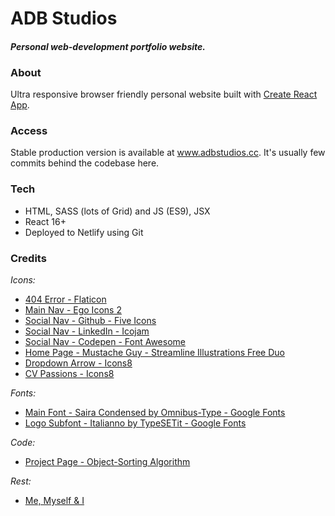 
# ADB Studios 

#### *Personal web-development portfolio website.* 

### About

Ultra responsive browser friendly personal website built with [Create React App](https://github.com/facebook/create-react-app).  

### Access

Stable production version is available at www.adbstudios.cc. It's usually few commits behind the codebase here.

### Tech

* HTML, SASS (lots of Grid) and JS (ES9), JSX 
* React 16+
* Deployed to Netlify using Git

### Credits

*Icons:* 
* [404 Error - Flaticon](https://www.flaticon.com/free-icon/error-404_1034633)
* [Main Nav - Ego Icons 2](https://www.producthunt.com/posts/ego-icons-2)
* [Social Nav - Github - Five Icons](https://www.iconfinder.com/fiveicons/icon-sets)
* [Social Nav - LinkedIn - Icojam](https://www.iconfinder.com/Icojam)
* [Social Nav - Codepen - Font Awesome](https://www.iconfinder.com/iconsets/font-awesome)
* [Home Page - Mustache Guy - Streamline Illustrations Free Duo](https://www.streamlineicons.com/)
* [Dropdown Arrow - Icons8](https://icons8.com/icon/39942/expand-arrow)
* [CV Passions - Icons8](https://icons8.com/)

*Fonts:*
* [Main Font - Saira Condensed by Omnibus-Type - Google Fonts](https://fonts.google.com/specimen/Saira+Condensed)
* [Logo Subfont - Italianno by TypeSETit - Google Fonts](https://fonts.google.com/specimen/Italianno)

*Code:*
* [Project Page - Object-Sorting Algorithm](https://flaviocopes.com/how-to-sort-array-of-objects-by-property-javascript/)

*Rest:* 
* [Me, Myself & I](www.adbstudios.cc/cv)





